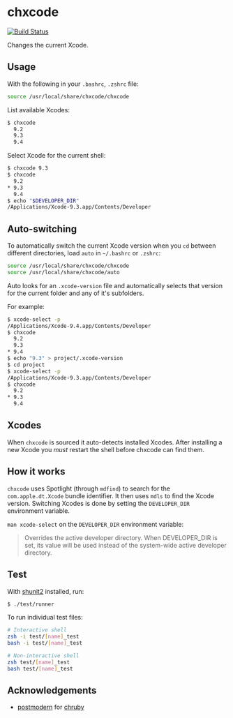 # chxcode 
[![Build Status](https://travis-ci.org/klaaspieter/chxcode.svg?branch=master)](https://travis-ci.org/klaaspieter/chxcode)

Changes the current Xcode.

## Usage

With the following in your `.bashrc`, `.zshrc` file:

```sh
source /usr/local/share/chxcode/chxcode
```

List available Xcodes:

```sh
$ chxcode
  9.2
  9.3
  9.4
```

Select Xcode for the current shell:

```sh
$ chxcode 9.3
$ chxcode
  9.2
* 9.3
  9.4
$ echo "$DEVELOPER_DIR"
/Applications/Xcode-9.3.app/Contents/Developer
```

## Auto-switching

To automatically switch the current Xcode version when you `cd` between different directories, load `auto` in `~/.bashrc` or `.zshrc`:

```sh
source /usr/local/share/chxcode/chxcode
source /usr/local/share/chxcode/auto
```

Auto looks for an `.xcode-version` file and automatically selects that version for the current folder and any of it's subfolders.

For example:

```sh
$ xcode-select -p
/Applications/Xcode-9.4.app/Contents/Developer
$ chxcode
  9.2
  9.3
* 9.4
$ echo "9.3" > project/.xcode-version
$ cd project
$ xcode-select -p
/Applications/Xcode-9.3.app/Contents/Developer
$ chxcode
  9.2
* 9.3
  9.4
```

## Xcodes

When `chxcode` is sourced it auto-detects installed Xcodes. After installing a new Xcode you _must_ restart the shell before chxcode can find them.

## How it works

`chxcode` uses Spotlight (through `mdfind`) to search for the `com.apple.dt.Xcode` bundle identifier. It then uses `mdls` to find the Xcode version. Switching Xcodes is done by setting the `DEVELOPER_DIR` environment variable.

`man xcode-select` on the `DEVELOPER_DIR` environment variable:
> Overrides the active developer directory. When DEVELOPER_DIR is set, its value will be used instead of the system-wide active developer directory.

## Test

With [shunit2] installed, run:

```sh
$ ./test/runner
```

To run individual test files:

```sh
# Interactive shell
zsh -i test/[name]_test
bash -i test/[name]_test

# Non-interactive shell
zsh test/[name]_test
bash test/[name]_test
```

[shunit2]: https://github.com/kward/shunit://github.com/kward/shunit2 

## Acknowledgements

- [postmodern] for [chruby]

[postmodern]: https://github.com/postmodern
[chruby]: https://github.com/postmodern/chruby
